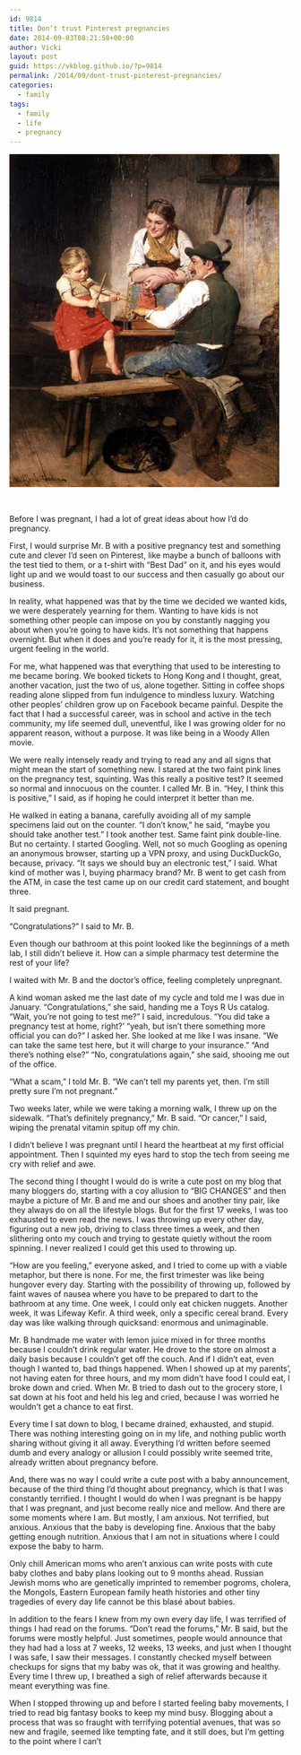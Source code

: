 ```yaml
---
id: 9814
title: Don’t trust Pinterest pregnancies
date: 2014-09-03T08:21:58+00:00
author: Vicki
layout: post
guid: https://vkblog.github.io/?p=9814
permalink: /2014/09/dont-trust-pinterest-pregnancies/
categories:
  - family
tags:
  - family
  - life
  - pregnancy
---
```

[<img class="aligncenter size-full wp-image-9815" src="https://raw.githubusercontent.com/vkblog/vkblog.github.io/master/public/img/2014/09/The-Happy-Family-xx-Adolf-Eberle.jpg" alt="The-Happy-Family-xx-Adolf-Eberle" width="482" height="594" />](https://raw.githubusercontent.com/vkblog/vkblog.github.io/master/public/img/2014/09/The-Happy-Family-xx-Adolf-Eberle.jpg)

&nbsp;

Before I was pregnant, I had a lot of great ideas about how I’d do pregnancy.

First, I would surprise Mr. B with a positive pregnancy test and something cute and clever I&#8217;d seen on Pinterest, like maybe a bunch of balloons with the test tied to them, or a t-shirt with &#8220;Best Dad&#8221; on it, and his eyes would light up and we would toast to our success and then casually go about our business.

In reality, what happened was that by the time we decided we wanted kids, we were desperately yearning for them. Wanting to have kids is not something other people can impose on you by constantly nagging you about when you’re going to have kids. It’s not something that happens overnight. But when it does and you’re ready for it, it is the most pressing, urgent feeling in the world.

For me, what happened was that everything that used to be interesting to me became boring. We booked tickets to Hong Kong and I thought, great, another vacation, just the two of us, alone together. Sitting in coffee shops reading alone slipped from fun indulgence to mindless luxury. Watching other peoples’ children grow up on Facebook became painful. Despite the fact that I had a successful career, was in school and active in the tech community, my life seemed dull, uneventful, like I was growing older for no apparent reason, without a purpose. It was like being in a Woody Allen movie.

We were really intensely ready and trying to read any and all signs that might mean the start of something new. I stared at the two faint pink lines on the pregnancy test, squinting. Was this really a positive test? It seemed so normal and innocuous on the counter. I called Mr. B in. “Hey, I think this is positive,” I said, as if hoping he could interpret it better than me.

He walked in eating a banana, carefully avoiding all of my sample specimens laid out on the counter. “I don’t know,” he said, “maybe you should take another test.” I took another test. Same faint pink double-line. But no certainty. I started Googling. Well, not so much Googling as opening an anonymous browser, starting up a VPN proxy, and using DuckDuckGo, because, privacy. “It says we should buy an electronic test,” I said. What kind of mother was I, buying pharmacy brand? Mr. B went to get cash from the ATM, in case the test came up on our credit card statement, and bought three.

It said pregnant.

“Congratulations?” I said to Mr. B.

Even though our bathroom at this point looked like the beginnings of a meth lab, I still didn’t believe it. How can a simple pharmacy test determine the rest of your life?

I waited with Mr. B and the doctor’s office, feeling completely unpregnant.

A kind woman asked me the last date of my cycle and told me I was due in January. “Congratulations,” she said, handing me a Toys R Us catalog. “Wait, you’re not going to test me?” I said, incredulous. “You did take a pregnancy test at home, right?’ “yeah, but isn’t there something more official you can do?” I asked her. She looked at me like I was insane. “We can take the same test here, but it will charge to your insurance.” “And there’s nothing else?” “No, congratulations again,” she said, shooing me out of the office.

“What a scam,” I told Mr. B. “We can’t tell my parents yet, then. I’m still pretty sure I’m not pregnant.”

Two weeks later, while we were taking a morning walk, I threw up on the sidewalk. “That’s definitely pregnancy,” Mr. B said. “Or cancer,” I said, wiping the prenatal vitamin spitup off my chin.

I didn’t believe I was pregnant until I heard the heartbeat at my first official appointment. Then I squinted my eyes hard to stop the tech from seeing me cry with relief and awe.

The second thing I thought I would do is write a cute post on my blog that many bloggers do, starting with a coy allusion to “BIG CHANGES” and then maybe a picture of Mr. B and me and our shoes and another tiny pair, like they always do on all the lifestyle blogs. But for the first 17 weeks, I was too exhausted to even read the news. I was throwing up every other day, figuring out a new job, driving to class three times a week, and then slithering onto my couch and trying to gestate quietly without the room spinning. I never realized I could get this used to throwing up.

“How are you feeling,” everyone asked, and I tried to come up with a viable metaphor, but there is none. For me, the first trimester was like being hungover every day. Starting with the possibility of throwing up, followed by faint waves of nausea where you have to be prepared to dart to the bathroom at any time. One week, I could only eat chicken nuggets. Another week, it was Lifeway Kefir. A third week, only a specific cereal brand. Every day was like walking through quicksand: enormous and unimaginable.

Mr. B handmade me water with lemon juice mixed in for three months because I couldn’t drink regular water. He drove to the store on almost a daily basis because I couldn’t get off the couch. And if I didn’t eat, even though I wanted to, bad things happened. When I showed up at my parents’, not having eaten for three hours, and my mom didn’t have food I could eat, I broke down and cried. When Mr. B tried to dash out to the grocery store, I sat down at his foot and held his leg and cried, because I was worried he wouldn’t get a chance to eat first.

Every time I sat down to blog, I became drained, exhausted, and stupid. There was nothing interesting going on in my life, and nothing public worth sharing without giving it all away. Everything I’d written before seemed dumb and every analogy or allusion I could possibly write seemed trite, already written about pregnancy before.

And, there was no way I could write a cute post with a baby announcement, because of the third thing I’d thought about pregnancy, which is that I was constantly terrified. I thought I would do when I was pregnant is be happy that I was pregnant, and just become really nice and mellow. And there are some moments where I am. But mostly, I am anxious. Not terrified, but anxious. Anxious that the baby is developing fine. Anxious that the baby getting enough nutrition. Anxious that I am not in situations where I could expose the baby to harm.

Only chill American moms who aren’t anxious can write posts with cute baby clothes and baby plans looking out to 9 months ahead. Russian Jewish moms who are genetically imprinted to remember pogroms, cholera, the Mongols, Eastern European family heath histories and other tiny tragedies of every day life cannot be this blasé about babies.

In addition to the fears I knew from my own every day life, I was terrified of things I had read on the forums. “Don’t read the forums,” Mr. B said, but the forums were mostly helpful. Just sometimes, people would announce that they had had a loss at 7 weeks, 12 weeks, 13 weeks, and just when I thought I was safe, I saw their messages. I constantly checked myself between checkups for signs that my baby was ok, that it was growing and healthy. Every time I threw up, I breathed a sigh of relief afterwards because it meant everything was fine.

When I stopped throwing up and before I started feeling baby movements, I tried to read big fantasy books to keep my mind busy. Blogging about a process that was so fraught with terrifying potential avenues, that was so new and fragile, seemed like tempting fate, and it still does, but I’m getting to the point where I can’t